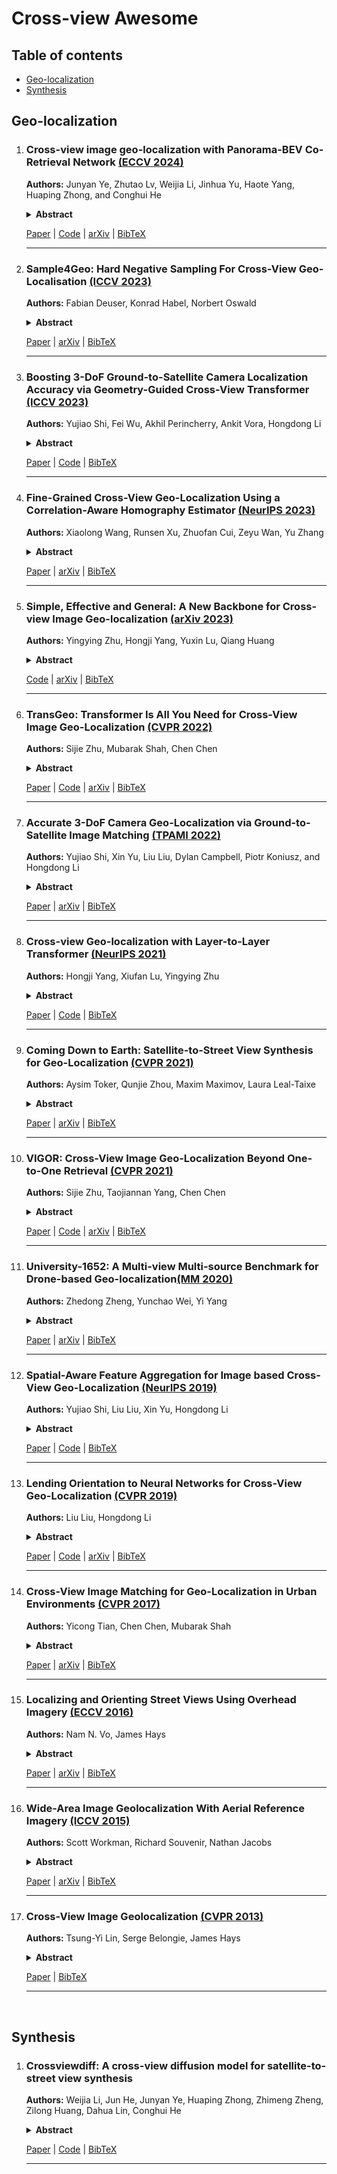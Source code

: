 # Cross-view Awesome

## Table of contents
- [Geo-localization](#Geo-localization)
- [Synthesis](#Synthesis)

## Geo-localization

1.
    ### Cross-view image geo-localization with Panorama-BEV Co-Retrieval Network [(ECCV 2024)](https://link.springer.com/chapter/10.1007/978-3-031-72913-3_5)
  
    **Authors:** Junyan Ye, Zhutao Lv, Weijia Li, Jinhua Yu, Haote Yang, Huaping Zhong, and Conghui He
  
    <details span>
    <summary><b>Abstract</b></summary>
    Cross-view geolocalization identifies the geographic location of street view images by matching them with a georeferenced satellite database. Significant challenges arise due to the drastic appearance and geometry differences between views. In this paper, we propose a new approach for cross-view image geo-localization, i.e., the Panorama-BEV Co-Retrieval Network. Specifically, by utilizing the ground plane assumption and geometric relations, we convert street view panorama images into the BEV view, reducing the gap between street panoramas and satellite imagery. In the existing retrieval of street view panorama images and satellite images, we introduce BEV and satellite image retrieval branches for collaborative retrieval. By retaining the original street view retrieval branch, we overcome the limited perception range issue of BEV representation. Our network enables comprehensive perception of both the global layout and local details around the street view capture locations. Additionally, we introduce CVGlobal, a global cross-view dataset that is closer to real-world scenarios. This dataset adopts a more realistic setup, with street view directions not aligned with satellite images. CVGlobal also includes cross-regional, cross-temporal, and street view to map retrieval tests, enabling a comprehensive evaluation of algorithm performance. Our method excels in multiple tests on common cross-view datasets such as CVUSA, CVACT, VIGOR, and our newly introduced CVGlobal, surpassing the current state-of-the-art approaches. The code and datasets can be found at https://github.com/yejy53/EP-BEV.
    </details>
    
    [Paper](https://arxiv.org/pdf/2408.05475) | [Code](https://github.com/yejy53/EP-BEV) | [arXiv](https://arxiv.org/abs/2408.05475) | [BibTeX](./citations/ye2024cross)
    
    ---

1.
    ### Sample4Geo: Hard Negative Sampling For Cross-View Geo-Localisation [(ICCV 2023)](https://openaccess.thecvf.com/content/ICCV2023/html/Deuser_Sample4Geo_Hard_Negative_Sampling_For_Cross-View_Geo-Localisation_ICCV_2023_paper.html)
  
    **Authors:** Fabian Deuser, Konrad Habel, Norbert Oswald
  
    <details span>
    <summary><b>Abstract</b></summary>
    Cross-View Geo-Localisation is still a challenging task where additional modules, specific pre-processing or zooming strategies are necessary to determine accurate positions of images. Since different views have different geometries, pre-processing like polar transformation helps to merge them. However, this results in distorted images which then have to be rectified. Adding hard negatives to the training batch could improve the overall performance but with the default loss functions in geo-localisation it is difficult to include them. In this article, we present a simplified but effective architecture based on contrastive learning with symmetric InfoNCE loss that outperforms current state-of-the-art results. Our framework consists of a narrow training pipeline that eliminates the need of using aggregation modules, avoids further pre-processing steps and even increases the generalisation capability of the model to unknown regions. We introduce two types of sampling strategies for hard negatives. The first explicitly exploits geographically neighboring locations to provide a good starting point. The second leverages the visual similarity between the image embeddings in order to mine hard negative samples. Our work shows excellent performance on common cross-view datasets like CVUSA, CVACT, University-1652 and VIGOR. A comparison between cross-area and same-area settings demonstrate the good generalisation capability of our model.
    </details>

    [Paper](https://openaccess.thecvf.com/content/ICCV2023/papers/Deuser_Sample4Geo_Hard_Negative_Sampling_For_Cross-View_Geo-Localisation_ICCV_2023_paper.pdf) | [arXiv](https://arxiv.org/abs/2303.11851) | [BibTeX](./citations/deuser2023sample4geo)
    
    ---

1.
    ### Boosting 3-DoF Ground-to-Satellite Camera Localization Accuracy via Geometry-Guided Cross-View Transformer [(ICCV 2023)](https://openaccess.thecvf.com/content/ICCV2023/html/Shi_Boosting_3-DoF_Ground-to-Satellite_Camera_Localization_Accuracy_via_Geometry-Guided_Cross-View_Transformer_ICCV_2023_paper.html)
  
    **Authors:** Yujiao Shi, Fei Wu, Akhil Perincherry, Ankit Vora, Hongdong Li
  
    <details span>
    <summary><b>Abstract</b></summary>
    Image retrieval-based cross-view localization methods often lead to very coarse camera pose estimation, due to the limited sampling density of the database satellite images. In this paper, we propose a method to increase the accuracy of a ground camera's location and orientation by estimating the relative rotation and translation between the ground-level image and its matched/retrieved satellite image. Our approach designs a geometry-guided cross-view transformer that combines the benefits of conventional geometry and learnable cross-view transformers to map the ground-view observations to an overhead view. Given the synthesized overhead view and observed satellite feature maps, we construct a neural pose optimizer with strong global information embedding ability to estimate the relative rotation between them. After aligning their rotations, we develop an uncertainty-guided spatial correlation to generate a probability map of the vehicle locations, from which the relative translation can be determined. Experimental results demonstrate that our method significantly outperforms the state-of-the-art. Notably, the likelihood of restricting the vehicle lateral pose to be within 1m of its Ground Truth (GT) value on the cross-view KITTI dataset has been improved from 35.54% to 76.44%, and the likelihood of restricting the vehicle orientation to be within 1 degree of its GT value has been improved from 19.64% to 99.10%.
    </details>

    [Paper](https://openaccess.thecvf.com/content/ICCV2023/papers/Shi_Boosting_3-DoF_Ground-to-Satellite_Camera_Localization_Accuracy_via_Geometry-Guided_Cross-View_Transformer_ICCV_2023_paper.pdf) | [Code](https://github.com/YujiaoShi/Boosting3DoFAccuracy) | [BibTeX](./citations/shi2023boosting)
    
    ---

1.
    ###  Fine-Grained Cross-View Geo-Localization Using a Correlation-Aware Homography Estimator [(NeurIPS 2023)](https://proceedings.neurips.cc/paper_files/paper/2023/hash/112d8e0c7563de6e3408b49a09b4d8a3-Abstract-Conference.html)
  
    **Authors:** Xiaolong Wang, Runsen Xu, Zhuofan Cui, Zeyu Wan, Yu Zhang
  
    <details span>
    <summary><b>Abstract</b></summary>
    In this paper, we introduce a novel approach to fine-grained cross-view geo-localization. Our method aligns a warped ground image with a corresponding GPS-tagged satellite image covering the same area using homography estimation. We first employ a differentiable spherical transform, adhering to geometric principles, to accurately align the perspective of the ground image with the satellite map. This transformation effectively places ground and aerial images in the same view and on the same plane, reducing the task to an image alignment problem. To address challenges such as occlusion, small overlapping range, and seasonal variations, we propose a robust correlation-aware homography estimator to align similar parts of the transformed ground image with the satellite image. Our method achieves sub-pixel resolution and meter-level GPS accuracy by mapping the center point of the transformed ground image to the satellite image using a homography matrix and determining the orientation of the ground camera using a point above the central axis. Operating at a speed of 30 FPS, our method outperforms state-of-the-art techniques, reducing the mean metric localization error by 21.3% and 32.4% in same-area and cross-area generalization tasks on the VIGOR benchmark, respectively, and by 34.4% on the KITTI benchmark in same-area evaluation.
    </details>

    [Paper](https://proceedings.neurips.cc/paper_files/paper/2023/file/112d8e0c7563de6e3408b49a09b4d8a3-Paper-Conference.pdf) | [arXiv](https://arxiv.org/abs/2308.16906) | [BibTeX](./citations/wang2023fine)
    
    ---

1.
    ###  Simple, Effective and General: A New Backbone for Cross-view Image Geo-localization [(arXiv 2023)](https://arxiv.org/abs/2302.01572)
  
    **Authors:** Yingying Zhu, Hongji Yang, Yuxin Lu, Qiang Huang
  
    <details span>
    <summary><b>Abstract</b></summary>
    In this work, we aim at an important but less explored problem of a simple yet effective backbone specific for cross-view geo-localization task. Existing methods for cross-view geo-localization tasks are frequently characterized by 1) complicated methodologies, 2) GPU-consuming computations, and 3) a stringent assumption that aerial and ground images are centrally or orientation aligned. To address the above three challenges for cross-view image matching, we propose a new backbone network, named Simple Attention-based Image Geo-localization network (SAIG). The proposed SAIG effectively represents long-range interactions among patches as well as cross-view correspondence with multi-head self-attention layers. The "narrow-deep" architecture of our SAIG improves the feature richness without degradation in performance, while its shallow and effective convolutional stem preserves the locality, eliminating the loss of patchify boundary information. Our SAIG achieves state-of-the-art results on cross-view geo-localization, while being far simpler than previous works. Furthermore, with only 15.9% of the model parameters and half of the output dimension compared to the state-of-the-art, the SAIG adapts well across multiple cross-view datasets without employing any well-designed feature aggregation modules or feature alignment algorithms. In addition, our SAIG attains competitive scores on image retrieval benchmarks, further demonstrating its generalizability. As a backbone network, our SAIG is both easy to follow and computationally lightweight, which is meaningful in practical scenario. Moreover, we propose a simple Spatial-Mixed feature aggregation moDule (SMD) that can mix and project spatial information into a low-dimensional space to generate feature descriptors
    </details>

    [Code](https://github.com/yanghongji2007/SAIG) | [arXiv](https://arxiv.org/abs/2302.01572) | [BibTeX](./citations/zhu2023simple)
    
    ---


1.
    ### TransGeo: Transformer Is All You Need for Cross-View Image Geo-Localization [(CVPR 2022)](https://openaccess.thecvf.com/content/CVPR2022/html/Zhu_TransGeo_Transformer_Is_All_You_Need_for_Cross-View_Image_Geo-Localization_CVPR_2022_paper.html)
  
    **Authors:** Sijie Zhu, Mubarak Shah, Chen Chen
  
    <details span>
    <summary><b>Abstract</b></summary>
    The dominant CNN-based methods for cross-view image geo-localization rely on polar transform and fail to model global correlation. We propose a pure transformer-based approach (TransGeo) to address these limitations from a different perspective. TransGeo takes full advantage of the strengths of transformer related to global information modeling and explicit position information encoding. We further leverage the flexibility of transformer input and propose an attention-guided non-uniform cropping method, so that uninformative image patches are removed with negligible drop on performance to reduce computation cost. The saved computation can be reallocated to increase resolution only for informative patches, resulting in performance improvement with no additional computation cost. This "attend and zoom-in" strategy is highly similar to human behavior when observing images. Remarkably, TransGeo achieves state-of-the-art results on both urban and rural datasets, with significantly less computation cost than CNN-based methods. It does not rely on polar transform and infers faster than CNN-based methods. Code is available at https://github.com/Jeff-Zilence/TransGeo2022.
    </details>

    [Paper](https://openaccess.thecvf.com/content/CVPR2022/papers/Zhu_TransGeo_Transformer_Is_All_You_Need_for_Cross-View_Image_Geo-Localization_CVPR_2022_paper.pdf) | [Code](https://github.com/Jeff-Zilence/TransGeo2022) | [arXiv](https://arxiv.org/abs/2204.00097) | [BibTeX](./citations/zhu2022transgeo)
    
    ---

1.
    ### Accurate 3-DoF Camera Geo-Localization via Ground-to-Satellite Image Matching [(TPAMI 2022)](https://ieeexplore.ieee.org/abstract/document/9826417)
  
    **Authors:** Yujiao Shi, Xin Yu, Liu Liu, Dylan Campbell, Piotr Koniusz, and Hongdong Li
  
    <details span>
    <summary><b>Abstract</b></summary>
    We address the problem of ground-to-satellite image geo-localization, that is, estimating the camera latitude, longitude and orientation (azimuth angle) by matching a query image captured at the ground level against a large-scale database with geotagged satellite images. Our prior arts treat the above task as pure image retrieval by selecting the most similar satellite reference image matching the ground-level query image. However, such an approach often produces coarse location estimates because the geotag of the retrieved satellite image only corresponds to the image center while the ground camera can be located at any point within the image. To further consolidate our prior research finding, we present a novel geometry-aware geo-localization method. Our new method is able to achieve the fine-grained location of a query image, up to pixel size precision of the satellite image, once its coarse location and orientation have been determined. Moreover, we propose a new geometry-aware image retrieval pipeline to improve the coarse localization accuracy. Apart from a polar transform in our conference work, this new pipeline also maps satellite image pixels to the ground-level plane in the ground-view via a geometry-constrained projective transform to emphasize informative regions, such as road structures, for cross-view geo-localization. Extensive quantitative and qualitative experiments demonstrate the effectiveness of our newly proposed framework. We also significantly improve the performance of coarse localization results compared to the state-of-the-art in terms of location recalls.
    </details>

    [Paper](https://arxiv.org/pdf/2203.14148)  | [arXiv](https://arxiv.org/abs/2203.14148) | [BibTeX](./citations/shi2022accurate)
    
    ---


1.
    ### Cross-view Geo-localization with Layer-to-Layer Transformer [(NeurIPS 2021)](https://proceedings.neurips.cc/paper/2021/hash/f31b20466ae89669f9741e047487eb37-Abstract.html)
  
    **Authors:** Hongji Yang, Xiufan Lu, Yingying Zhu
  
    <details span>
    <summary><b>Abstract</b></summary>
    In this work, we address the problem of cross-view geo-localization, which estimates the geospatial location of a street view image by matching it with a database of geo-tagged aerial images. The cross-view matching task is extremely challenging due to drastic appearance and geometry differences across views. Unlike existing methods that predominantly fall back on CNN, here we devise a novel layer-to-layer Transformer (L2LTR) that utilizes the properties of self-attention in Transformer to model global dependencies, thus significantly decreasing visual ambiguities in cross-view geo-localization. We also exploit the positional encoding of the Transformer to help the L2LTR understand and correspond geometric configurations between ground and aerial images. Compared to state-of-the-art methods that impose strong assumptions on geometry knowledge, the L2LTR flexibly learns the positional embeddings through the training objective. It hence becomes more practical in many real-world scenarios. Although Transformer is well suited to our task, its vanilla self-attention mechanism independently interacts within image patches in each layer, which overlooks correlations between layers. Instead, this paper proposes a simple yet effective self-cross attention mechanism to improve the quality of learned representations. Self-cross attention models global dependencies between adjacent layers and creates short paths for effective information flow. As a result, the proposed self-cross attention leads to more stable training, improves the generalization ability, and prevents the learned intermediate features from being overly similar. Extensive experiments demonstrate that our L2LTR performs favorably against state-of-the-art methods on standard, fine-grained, and cross-dataset cross-view geo-localization tasks. 
    </details>

    [Paper](https://proceedings.neurips.cc/paper_files/paper/2021/file/f31b20466ae89669f9741e047487eb37-Paper.pdf) | [Code](https://github.com/yanghongji2007/cross_view_localization_L2LTR)  | [BibTeX](./citations/yang2021cross)
    
    ---


1.
    ### Coming Down to Earth: Satellite-to-Street View Synthesis for Geo-Localization [(CVPR 2021)](https://openaccess.thecvf.com/content/CVPR2021/html/Toker_Coming_Down_to_Earth_Satellite-to-Street_View_Synthesis_for_Geo-Localization_CVPR_2021_paper.html)
  
    **Authors:** Aysim Toker, Qunjie Zhou, Maxim Maximov, Laura Leal-Taixe
  
    <details span>
    <summary><b>Abstract</b></summary>
    The goal of cross-view image based geo-localization is to determine the location of a given street view image by matching it against a collection of geo-tagged satellite images. This task is notoriously challenging due to the drastic viewpoint and appearance differences between the two domains. We show that we can address this discrepancy explicitly by learning to synthesize realistic street views from satellite inputs. Following this observation, we propose a novel multi-task architecture in which image synthesis and retrieval are considered jointly. The rationale behind this is that we can bias our network to learn latent feature representations that are useful for retrieval if we utilize them to generate images across the two input domains. To the best of our knowledge, ours is the first approach that creates realistic street views from satellite images and localizes the corresponding query street view simultaneously in an end-to-end manner. In our experiments, we obtain state-of-the-art performance on the CVUSA and CVACT benchmarks. Finally, we show compelling qualitative results for satellite-to-street view synthesis.
    </details>

    [Paper](https://openaccess.thecvf.com/content/CVPR2021/papers/Toker_Coming_Down_to_Earth_Satellite-to-Street_View_Synthesis_for_Geo-Localization_CVPR_2021_paper.pdf) | [arXiv](https://arxiv.org/abs/2103.06818) | [BibTeX](./citations/toker2021coming)
    
    ---

1.
    ###  VIGOR: Cross-View Image Geo-Localization Beyond One-to-One Retrieval [(CVPR 2021)](https://openaccess.thecvf.com/content/CVPR2021/html/Zhu_VIGOR_Cross-View_Image_Geo-Localization_Beyond_One-to-One_Retrieval_CVPR_2021_paper.html)
  
    **Authors:** Sijie Zhu, Taojiannan Yang, Chen Chen
  
    <details span>
    <summary><b>Abstract</b></summary>
    Cross-view image geo-localization aims to determine the locations of street-view query images by matching with GPS-tagged reference images from aerial view. Recent works have achieved surprisingly high retrieval accuracy on city-scale datasets. However, these results rely on the assumption that there exists a reference image exactly centered at the location of any query image, which is not applicable for practical scenarios. In this paper, we redefine this problem with a more realistic assumption that the query image can be arbitrary in the area of interest and the reference images are captured before the queries emerge. This assumption breaks the one-to-one retrieval setting of existing datasets as the queries and reference images are not perfectly aligned pairs, and there may be multiple reference images covering one query location. To bridge the gap between this realistic setting and existing datasets, we propose a new large-scale benchmark --VIGOR-- for cross-View Image Geo-localization beyond One-to-one Retrieval. We benchmark existing state-of-the-art methods and propose a novel end-to-end framework to localize the query in a coarse-to-fine manner. Apart from the image-level retrieval accuracy, we also evaluate the localization accuracy in terms of the actual distance (meters) using the raw GPS data. Extensive experiments are conducted under different application scenarios to validate the effectiveness of the proposed method. The results indicate that cross-view geo-localization in this realistic setting is still challenging, fostering new research in this direction. Our dataset and code will be publicly available.
    </details>

    [Paper](https://openaccess.thecvf.com/content/CVPR2021/papers/Zhu_VIGOR_Cross-View_Image_Geo-Localization_Beyond_One-to-One_Retrieval_CVPR_2021_paper.pdf) | [Code](https://github.com/JeffZilence/VIGOR.
) | [arXiv](https://arxiv.org/abs/2011.12172) | [BibTeX](./citations/zhu2021vigor)
    
    ---


1.
    ###  University-1652: A Multi-view Multi-source Benchmark for Drone-based Geo-localization[(MM 2020)](https://dl.acm.org/doi/abs/10.1145/3394171.3413896)
  
    **Authors:** Zhedong Zheng, Yunchao Wei, Yi Yang
  
    <details span>
    <summary><b>Abstract</b></summary>
    We consider the problem of cross-view geo-localization. The primary challenge is to learn the robust feature against large viewpoint changes. Existing benchmarks can help, but are limited in the number of viewpoints. Image pairs, containing two viewpoints, e.g., satellite and ground, are usually provided, which may compromise the feature learning. Besides phone cameras and satellites, in this paper, we argue that drones could serve as the third platform to deal with the geo-localization problem. In contrast to traditional ground-view images, drone-view images meet fewer obstacles, e.g., trees, and provide a comprehensive view when flying around the target place. To verify the effectiveness of the drone platform, we introduce a new multi-view multi-source benchmark for drone-based geo-localization, named University-1652. University-1652 contains data from three platforms, i.e., synthetic drones, satellites and ground cameras of 1,652 university buildings around the world. To our knowledge, University-1652 is the first drone-based geo-localization dataset and enables two new tasks, i.e., drone-view target localization and drone navigation. As the name implies, drone-view target localization intends to predict the location of the target place via drone-view images. On the other hand, given a satellite-view query image, drone navigation is to drive the drone to the area of interest in the query. We use this dataset to analyze a variety of off-the-shelf CNN features and propose a strong CNN baseline on this challenging dataset. The experiments show that University-1652 helps the model to learn viewpoint-invariant features and also has good generalization ability in real-world scenarios.
    </details>

    [Paper](https://arxiv.org/abs/2002.12186) | [arXiv](https://arxiv.org/pdf/2002.12186) | [BibTeX](./citations/zheng2020university)
    
    ---


1.
    ### Spatial-Aware Feature Aggregation for Image based Cross-View Geo-Localization [(NeurIPS 2019)](https://proceedings.neurips.cc/paper/2019/hash/ba2f0015122a5955f8b3a50240fb91b2-Abstract.html)
  
    **Authors:** Yujiao Shi, Liu Liu, Xin Yu, Hongdong Li
  
    <details span>
    <summary><b>Abstract</b></summary>
    In this paper, we develop a new deep network to explicitly address these inherent differences between ground and aerial views. We observe there exist some approximate domain correspondences between ground and aerial images. Specifically, pixels lying on the same azimuth direction in an aerial image approximately correspond to a vertical image column in the ground view image. Thus, we propose a two-step approach to exploit this prior knowledge. The first step is to apply a regular polar transform to warp an aerial image such that its domain is closer to that of a ground-view panorama. Note that polar transform as a pure geometric transformation is agnostic to scene content, hence cannot bring the two domains into full alignment. Then, we add a subsequent spatial-attention mechanism which further brings corresponding deep features closer in the embedding space. To improve the robustness of feature representation, we introduce a feature aggregation strategy via learning multiple spatial embeddings. By the above two-step approach, we achieve more discriminative deep representations, facilitating cross-view Geo-localization more accurate. Our experiments on standard benchmark datasets show significant performance boosting, achieving more than doubled recall rate compared with the previous state of the art.
    </details>

    [Paper](https://proceedings.neurips.cc/paper_files/paper/2019/file/ba2f0015122a5955f8b3a50240fb91b2-Paper.pdf) | [Code](https://github.com/YujiaoShi/cross_view_localization_SAFA) | [BibTeX](./citations/shi2019spatial)
    
    ---

1.
    ###  Lending Orientation to Neural Networks for Cross-View Geo-Localization [(CVPR 2019)](https://openaccess.thecvf.com/content_CVPR_2019/html/Liu_Lending_Orientation_to_Neural_Networks_for_Cross-View_Geo-Localization_CVPR_2019_paper.html)
  
    **Authors:** Liu Liu, Hongdong Li
  
    <details span>
    <summary><b>Abstract</b></summary>
    This paper studies image-based geo-localization (IBL) problem using ground-to-aerial cross-view matching. The goal is to predict the spatial location of a ground-level query image by matching it to a large geotagged aerial image database (e.g., satellite imagery). This is a challenging task due to the drastic differences in their viewpoints and visual appearances. Existing deep learning methods for this problem have been focused on maximizing feature similarity between spatially close-by image pairs, while minimizing other images pairs which are far apart. They do so by deep feature embedding based on visual appearance in those ground-and-aerial images. However, in everyday life, humans commonly use orientation information as an important cue for the task of spatial localization. Inspired by this insight, this paper proposes a novel method which endows deep neural networks with the `commonsense' of orientation. Given a ground-level spherical panoramic image as query input (and a large georeferenced satellite image database), we design a Siamese network which explicitly encodes the orientation (i.e., spherical directions) of each pixel of the images. Our method significantly boosts the discriminative power of the learned deep features, leading to a much higher recall and precision outperforming all previous methods. Our network is also more compact using only 1/5th number of parameters than a previously best-performing network. To evaluate the generalization of our method, we also created a large-scale cross-view localization benchmark containing 100K geotagged ground-aerial pairs covering a city. Our codes and datasets are available at https://github.com/Liumouliu/OriCNN.
    </details>

    [Paper](https://openaccess.thecvf.com/content_CVPR_2019/papers/Liu_Lending_Orientation_to_Neural_Networks_for_Cross-View_Geo-Localization_CVPR_2019_paper.pdf) | [Code](https://github.com/Liumouliu/OriCNN.
) | [arXiv](https://arxiv.org/abs/1903.12351) | [BibTeX](./citations/liu2019lending)
    
    ---


1.
    ### Cross-View Image Matching for Geo-Localization in Urban Environments [(CVPR 2017)](https://openaccess.thecvf.com/content_cvpr_2017/html/Tian_Cross-View_Image_Matching_CVPR_2017_paper.html)
  
    **Authors:** Yicong Tian, Chen Chen, Mubarak Shah
  
    <details span>
    <summary><b>Abstract</b></summary>
    In this paper, we address the problem of cross-view image geo-localization. Specifically, we aim to estimate the GPS location of a query street view image by finding the matching images in a reference database of geo-tagged bird's eye view images, or vice versa. To this end, we present a new framework for cross-view image geo-localization by taking advantage of the tremendous success of deep convolutional neural networks (CNNs) in image classification and object detection. First, we employ the Faster R-CNN to detect buildings in the query and reference images. Next, for each building in the query image, we retrieve the k nearest neighbors from the reference buildings using a Siamese network trained on both positive matching image pairs and negative pairs. To find the correct NN for each query building, we develop an efficient multiple nearest neighbors matching method based on dominant sets. We evaluate the proposed framework on a new dataset that consists of pairs of street view and bird's eye view images. Experimental results show that the proposed method achieves better geo-localization accuracy than other approaches and is able to generalize to images at unseen locations.
    </details>

    [Paper](https://openaccess.thecvf.com/content_cvpr_2017/papers/Tian_Cross-View_Image_Matching_CVPR_2017_paper.pdf) | [arXiv](https://arxiv.org/abs/1703.07815) | [BibTeX](./citations/tian2017cross)
    
    ---

1. 
    ### Localizing and Orienting Street Views Using Overhead Imagery [(ECCV 2016)](https://link.springer.com/chapter/10.1007/978-3-319-46448-0_30)

    **Authors:** Nam N. Vo, James Hays

    <details span>
    <summary><b>Abstract</b></summary>
    In this paper we aim to determine the location and orientation of a ground-level query image by matching to a reference database of overhead (e.g. satellite) images. For this task we collect a new dataset with one million pairs of street view and overhead images sampled from eleven U.S. cities. We explore several deep CNN architectures for cross-domain matching – Classification, Hybrid, Siamese, and Triplet networks. Classification and Hybrid architectures are accurate but slow since they allow only partial feature precomputation. We propose a new loss function which significantly improves the accuracy of Siamese and Triplet embedding networks while maintaining their applicability to large-scale retrieval tasks like image geolocalization. This image matching task is challenging not just because of the dramatic viewpoint difference between ground-level and overhead imagery but because the orientation (i.e. azimuth) of the street views is unknown making correspondence even more difficult. We examine several mechanisms to match in spite of this – training for rotation invariance, sampling possible rotations at query time, and explicitly predicting relative rotation of ground and overhead images with our deep networks. It turns out that explicit orientation supervision also improves location prediction accuracy. Our best performing architectures are roughly 2.5 times as accurate as the commonly used Siamese network baseline.
    </details>

    [Paper](https://link.springer.com/content/pdf/10.1007/978-3-319-46448-0_30.pdf?pdf=inline%20link) | [arXiv](https://arxiv.org/abs/1608.00161) | [BibTeX](./citations/vo2016localizing)

    ---

1.
    ### Wide-Area Image Geolocalization With Aerial Reference Imagery [(ICCV 2015)](https://openaccess.thecvf.com/content_iccv_2015/html/Workman_Wide-Area_Image_Geolocalization_ICCV_2015_paper.html)

    **Authors:** Scott Workman, Richard Souvenir, Nathan Jacobs
   
    <details span>
    <summary><b>Abstract</b></summary>
    We propose to use deep convolutional neural networks to address the problem of cross-view image geolocalization, in which the geolocation of a ground-level query image is estimated by matching to georeferenced aerial images. We use state-of-the-art feature representations for ground-level images and introduce a cross-view training approach for learning a joint semantic feature representation for aerial images. We also propose a network architecture that fuses features extracted from aerial images at multiple spatial scales. To support training these networks, we introduce a massive database that contains pairs of aerial and ground-level images from across the United States. Our methods significantly out-perform the state of the art on two benchmark datasets. We also show, qualitatively, that the proposed feature representations are discriminative at both local and continental spatial scales.
    </details>

    [Paper](https://openaccess.thecvf.com/content_iccv_2015/papers/Workman_Wide-Area_Image_Geolocalization_ICCV_2015_paper.pdf) | [arXiv](https://arxiv.org/abs/1510.03743) | [BibTeX](./citations/workman2015wide)

    ---

1.
    ### Cross-View Image Geolocalization [(CVPR 2013)](https://openaccess.thecvf.com/content_cvpr_2013/html/Lin_Cross-View_Image_Geolocalization_2013_CVPR_paper.html)
  
    **Authors:** Tsung-Yi Lin, Serge Belongie, James Hays
  
    <details span>
    <summary><b>Abstract</b></summary>
    The recent availability of large amounts of geotagged imagery has inspired a number of data driven solutions to the image geolocalization problem. Existing approaches predict the location of a query image by matching it to a database of georeferenced photographs. While there are many geotagged images available on photo sharing and street view sites, most are clustered around landmarks and urban areas. The vast majority of the Earth's land area has no ground level reference photos available, which limits the applicability of all existing image geolocalization methods. On the other hand, there is no shortage of visual and geographic data that densely covers the Earth we examine overhead imagery and land cover survey data but the relationship between this data and ground level query photographs is complex. In this paper, we introduce a cross-view feature translation approach to greatly extend the reach of image geolocalization methods. We can often localize a query even if it has no corresponding groundlevel images in the database. A key idea is to learn the relationship between ground level appearance and overhead appearance and land cover attributes from sparsely available geotagged ground-level images. We perform experiments over a 1600 km d-region containing a variety of scenes and land cover types. For each query, our algorithm produces a probability density over the region of interest.
    </details>

    [Paper](https://openaccess.thecvf.com/content_cvpr_2013/papers/Lin_Cross-View_Image_Geolocalization_2013_CVPR_paper.pdf) | [BibTeX](./citations/lin2013cross)

    ---



<p>&nbsp;</p>



## Synthesis
 
1.
    ### Crossviewdiff: A cross-view diffusion model for satellite-to-street view synthesis
  
    **Authors:** Weijia Li, Jun He, Junyan Ye, Huaping Zhong, Zhimeng Zheng, Zilong Huang, Dahua Lin, Conghui He
  
    <details span>
    <summary><b>Abstract</b></summary>
    Satellite-to-street view synthesis aims at generating a realistic street-view image from its corresponding satellite-view image. Although stable diffusion models have exhibit remarkable performance in a variety of image generation applications, their reliance on similar-view inputs to control the generated structure or texture restricts their application to the challenging cross-view synthesis task. In this work, we propose CrossViewDiff, a cross-view diffusion model for satellite-to-street view synthesis. To address the challenges posed by the large discrepancy across views, we design the satellite scene structure estimation and cross-view texture mapping modules to construct the structural and textural controls for street-view image synthesis. We further design a cross-view control guided denoising process that incorporates the above controls via an enhanced cross-view attention module. To achieve a more comprehensive evaluation of the synthesis results, we additionally design a GPT-based scoring method as a supplement to standard evaluation metrics. We also explore the effect of different data sources (e.g., text, maps, building heights, and multi-temporal satellite imagery) on this task. Results on three public cross-view datasets show that CrossViewDiff outperforms current state-of-the-art on both standard and GPT-based evaluation metrics, generating high-quality street-view panoramas with more realistic structures and textures across rural, suburban, and urban scenes.
    </details>

    [Paper](https://arxiv.org/pdf/2408.14765) | [Code](https://opendatalab.github.io/CrossViewDiff/) | [BibTeX](./citations/li2024crossviewdiff.txt)
  
    ---
